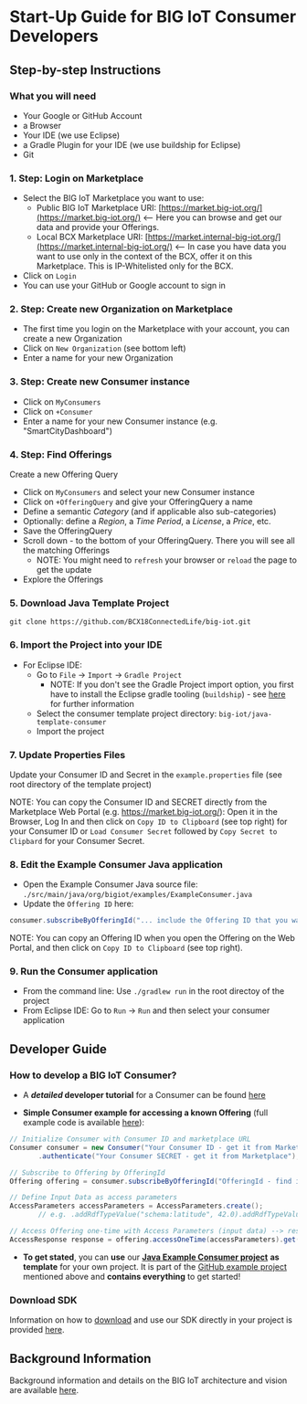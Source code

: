 # Start-Up Guide for BIG IoT Consumer Developers

## Step-by-step Instructions

### What you will need
- Your Google or GitHub Account
- a Browser
- Your IDE (we use Eclipse)
- a Gradle Plugin for your IDE (we use buildship for Eclipse)
- Git

### 1. Step: Login on Marketplace

- Select the BIG IoT Marketplace you want to use:
  - Public BIG IoT Marketplace URI: [https://market.big-iot.org/](https://market.big-iot.org/) <-- Here you can browse and get our data and provide your Offerings. 
  - Local BCX Marketplace URI: [https://market.internal-big-iot.org/](https://market.internal-big-iot.org/) <-- In case you have data you want to use only in the context of the BCX, offer it on this Marketplace. This is IP-Whitelisted only for the BCX.
- Click on `Login`
- You can use your GitHub or Google account to sign in

### 2. Step: Create new Organization on Marketplace

- The first time you login on the Marketplace with your account, you can create a new Organization 
- Click on `New Organization` (see bottom left)
- Enter a name for your new Organization

### 3. Step: Create new Consumer instance

- Click on `MyConsumers` 
- Click on `+Consumer`
- Enter a name for your new Consumer instance (e.g. "SmartCityDashboard")

### 4. Step: Find Offerings

Create a new Offering Query
- Click on `MyConsumers` and select your new Consumer instance
- Click on `+OfferingQuery` and give your OfferingQuery a name
- Define a semantic _Category_ (and if applicable also sub-categories)
- Optionally: define a _Region_, a _Time Period_, a _License_, a _Price_, etc. 
- Save the OfferingQuery
- Scroll down - to the bottom of your OfferingQuery. There you will see all the matching Offerings
  - NOTE: You might need to `refresh` your browser or `reload` the page to get the update
- Explore the Offerings

### 5. Download Java Template Project

`git clone https://github.com/BCX18ConnectedLife/big-iot.git`

### 6. Import the Project into your IDE 

- For Eclipse IDE:
  - Go to `File` -> `Import` -> `Gradle Project`
    - NOTE: If you don't see the Gradle Project import option, you first have to install the Eclipse gradle tooling (`buildship`) - see [here](http://www.vogella.com/tutorials/EclipseGradle/article.html) for further information
  - Select the consumer template project directory: `big-iot/java-template-consumer`
  - Import the project
  
### 7. Update Properties Files 

Update your Consumer ID and Secret in the `example.properties` file (see root directory of the template project)

NOTE: You can copy the Consumer ID and SECRET directly from the Marketplace Web Portal (e.g. https://market.big-iot.org/): Open it in the Browser, Log In and then click on `Copy ID to Clipboard` (see top right) for your Consumer ID or `Load Consumer Secret` followed by `Copy Secret to Clipbard` for your Consumer Secret.

### 8. Edit the Example Consumer Java application 

- Open the Example Consumer Java source file: `./src/main/java/org/bigiot/examples/ExampleConsumer.java`
- Update the `Offering ID` here:
```java
consumer.subscribeByOfferingId("... include the Offering ID that you want to subscribe to and access ...").get();
```

NOTE: You can copy an Offering ID when you open the Offering on the Web Portal, and then click on `Copy ID to Clipboard` (see top right).

### 9. Run the Consumer application 

- From the command line: Use `./gradlew run` in the root directoy of the project
- From Eclipse IDE: Go to `Run` -> `Run` and then select your consumer application


## Developer Guide 

### How to develop a BIG IoT Consumer?

- A **_detailed_ developer tutorial** for a Consumer can be found [here](https://big-iot.github.io/consumerPerspective/)

- **Simple Consumer example for accessing a known Offering** (full example code is available [here](https://github.com/BIG-IoT/example-projects/blob/master/more-java-examples/src/main/java/org/eclipse/bigiot/lib/examples/ExampleConsumerSubscriptionById.java)):
```java
// Initialize Consumer with Consumer ID and marketplace URL
Consumer consumer = new Consumer("Your Consumer ID - get it from Marketplace", "https://market.big-iot.org")
       .authenticate("Your Consumer SECRET - get it from Marketplace");

// Subscribe to Offering by OfferingId
Offering offering = consumer.subscribeByOfferingId("OfferingId - find it on Marketplace").get();

// Define Input Data as access parameters
AccessParameters accessParameters = AccessParameters.create();
       // e.g. .addRdfTypeValue("schema:latitude", 42.0).addRdfTypeValue("schema:longitude", 9.0);

// Access Offering one-time with Access Parameters (input data) --> response includes JSON results
AccessResponse response = offering.accessOneTime(accessParameters).get();
```

- **To get stated**, you can **use** our [**Java Example Consumer project**](https://github.com/BCX18ConnectedLife/big-iot/tree/master/java-template-consumer) **as template** for your own project. It is part of the [GitHub example project](https://github.com/BCX18ConnectedLife/big-iot) mentioned above and **contains everything** to get started!


### Download SDK

Information on how to [download](https://big-iot.github.io/download/) and use our SDK directly in your project is provided [here](https://big-iot.github.io/download/).


## Background Information

Background information and details on the BIG IoT architecture and vision are available [here](https://big-iot.github.io/tutorial/).
